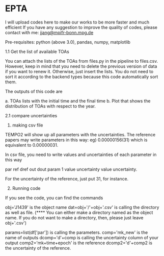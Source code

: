 # EPTA

I will upload codes here to make our works to be more faster and much efficient
If you have any suggestion to improve the quality of codes, please contact with me: jjang@mpifr-bonn.mpg.de

Pre-requisites: python (above 3.0), pandas, numpy, matplotlib


1.1 Get the list of available TOAs

You can attach the lists of the TOAs from files.py in the pipeline to files.csv. 
However, keep in mind that you need to delete the previous version of data if you want to renew it. 
Otherwise, just insert the lists. You do not need to sort it according to the backend types because this code automatically sort them.

The outputs of this code are 

a. TOAs lists with the initial time and the final time
b. Plot that shows the distribution of TOAs with respect to the year.


2.1 compare uncertainties

1. making csv file

TEMPO2 will show up all parameters with the uncertainties. The reference papers may write parameters in this way: eg) 0.00000156(31) which is equivalent to 0.00000031. 

In csv file, you need to write values and uncertainties of each parameter in this way

par       ref    dref 				out 		dout
param 1   value  uncertainty	value		uncertainty.

For the uncertainty of the reference, just put 31, for instance. 


2. Running code

If you see the code, you can find the commands

obj='J1439' is the object name
dat=obj+'/'+obj+'.csv' is calling the directory as well as file. (**** You can either make a directory named as the object name. If you do not want to make a directory, then, please just leave obj+'.csv')

params=list(df['par']) is calling the parameters.
comp='mk_new' is the name of outputs
dcomp='d'+comp is calling the uncertainty column of your output 
comp2='mk+time+epoch' is the reference
dcomp2='d'+comp2 is the uncertainty of the reference.


